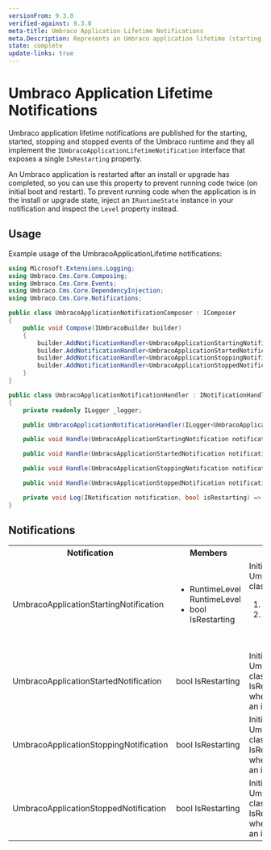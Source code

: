 ```yaml
---
versionFrom: 9.3.0
verified-against: 9.3.0
meta-title: Umbraco Application Lifetime Notifications
meta.Description: Represents an Umbraco application lifetime (starting, started, stopping, stopped) notification
state: complete
update-links: true
---
```


# Umbraco Application Lifetime Notifications

Umbraco application lifetime notifications are published for the starting, started, stopping and stopped events of the Umbraco runtime and they all implement the `IUmbracoApplicationLifetimeNotification` interface that exposes a single `IsRestarting` property.

An Umbraco application is restarted after an install or upgrade has completed, so you can use this property to prevent running code twice (on initial boot and restart). To prevent running code when the application is in the install or upgrade state, inject an `IRuntimeState` instance in your notification and inspect the `Level` property instead.

## Usage

Example usage of the UmbracoApplicationLifetime notifications:

```C#
using Microsoft.Extensions.Logging;
using Umbraco.Cms.Core.Composing;
using Umbraco.Cms.Core.Events;
using Umbraco.Cms.Core.DependencyInjection;
using Umbraco.Cms.Core.Notifications;

public class UmbracoApplicationNotificationComposer : IComposer
{
    public void Compose(IUmbracoBuilder builder)
    {
        builder.AddNotificationHandler<UmbracoApplicationStartingNotification, UmbracoApplicationNotificationHandler>();
        builder.AddNotificationHandler<UmbracoApplicationStartedNotification, UmbracoApplicationNotificationHandler>();
        builder.AddNotificationHandler<UmbracoApplicationStoppingNotification, UmbracoApplicationNotificationHandler>();
        builder.AddNotificationHandler<UmbracoApplicationStoppedNotification, UmbracoApplicationNotificationHandler>();
    }
}

public class UmbracoApplicationNotificationHandler : INotificationHandler<UmbracoApplicationStartingNotification>, INotificationHandler<UmbracoApplicationStartedNotification>, INotificationHandler<UmbracoApplicationStoppingNotification>, INotificationHandler<UmbracoApplicationStoppedNotification>
{
    private readonly ILogger _logger;

    public UmbracoApplicationNotificationHandler(ILogger<UmbracoApplicationNotificationHandler> logger) => _logger = logger;

    public void Handle(UmbracoApplicationStartingNotification notification) => Log(notification, notification.IsRestarting);

    public void Handle(UmbracoApplicationStartedNotification notification) => Log(notification, notification.IsRestarting);

    public void Handle(UmbracoApplicationStoppingNotification notification) => Log(notification, notification.IsRestarting);

    public void Handle(UmbracoApplicationStoppedNotification notification) => Log(notification, notification.IsRestarting);

    private void Log(INotification notification, bool isRestarting) => _logger.LogInformation("{Type} - {IsRestarting}", notification.GetType().Name, isRestarting);
}
```

## Notifications

<table>
  <tr>
    <th>Notification</th>
    <th>Members</th>
    <th>Description</th>
  </tr>

  <tr>
    <td>UmbracoApplicationStartingNotification</td>
    <td>
      <ul>
        <li>RuntimeLevel RuntimeLevel</li>
        <li>bool IsRestarting</li>
      </ul>
    </td>
    <td>
    Initializes a new instance of the UmbracoApplicationStartingNotification class.<br>
      <ol>
        <li>RuntimeLevel: Gets the runtime level.</li>
        <li>IsRestarting: Gets a value indicating whether Umbraco is restarting (e.g. after an install or upgrade).</li>
      </ol>
    </td>
  </tr>

  <tr>
    <td>UmbracoApplicationStartedNotification</td>
    <td>
       bool IsRestarting
    </td>
    <td>
    Initializes a new instance of the UmbracoApplicationStartedNotification class.<br>
    IsRestarting: Gets a value indicating whether Umbraco is restarting (e.g. after an install or upgrade).
    </td>
  </tr>

  <tr>
    <td>UmbracoApplicationStoppingNotification</td>
    <td>
    bool IsRestarting
    </td>
    <td>
    Initializes a new instance of the UmbracoApplicationStoppingNotification class.<br>
    IsRestarting: Gets a value indicating whether Umbraco is restarting (e.g. after an install or upgrade).
    </td>
  </tr>

  <tr>
    <td>UmbracoApplicationStoppedNotification</td>
    <td>
      bool IsRestarting
    </td>
    <td>
    Initializes a new instance of the UmbracoApplicationStoppedNotification class.<br>
    IsRestarting: Gets a value indicating whether Umbraco is restarting (e.g. after an install or upgrade).
    </td>
  </tr>

</table>
